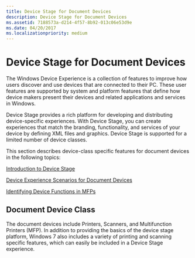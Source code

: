 ```yaml
---
title: Device Stage for Document Devices
description: Device Stage for Document Devices
ms.assetid: 7188573a-d214-4f57-8b92-013c06e53d9e
ms.date: 04/20/2017
ms.localizationpriority: medium
---
```


# Device Stage for Document Devices

The Windows Device Experience is a collection of features to improve how users discover and use devices that are connected to their PC. These user features are supported by system and platform features that define how device makers present their devices and related applications and services in Windows.

Device Stage provides a rich platform for developing and distributing device-specific experiences. With Device Stage, you can create experiences that match the branding, functionality, and services of your device by defining XML files and graphics. Device Stage is supported for a limited number of device classes.

This section describes device-class specific features for document devices in the following topics:

[Introduction to Device Stage](introduction-to-device-stage.md)

[Device Experience Scenarios for Document Devices](device-experience-scenarios-for-document-devices.md)

[Identifying Device Functions in MFPs](identifying-device-functions-in-mfps.md)

## Document Device Class

The document devices include Printers, Scanners, and Multifunction Printers (MFP). In addition to providing the basics of the device stage platform, Windows 7 also includes a variety of printing and scanning specific features, which can easily be included in a Device Stage experience.
